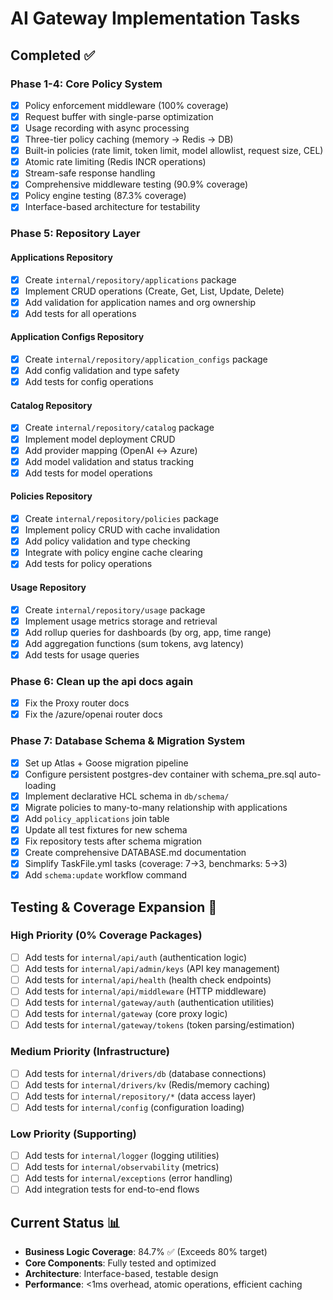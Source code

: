 # AI Gateway Implementation Tasks

## Completed ✅

### Phase 1-4: Core Policy System

- [x] Policy enforcement middleware (100% coverage)
- [x] Request buffer with single-parse optimization
- [x] Usage recording with async processing
- [x] Three-tier policy caching (memory → Redis → DB)
- [x] Built-in policies (rate limit, token limit, model allowlist, request size, CEL)
- [x] Atomic rate limiting (Redis INCR operations)
- [x] Stream-safe response handling
- [x] Comprehensive middleware testing (90.9% coverage)
- [x] Policy engine testing (87.3% coverage)
- [x] Interface-based architecture for testability

### Phase 5: Repository Layer

#### Applications Repository

- [x] Create `internal/repository/applications` package
- [x] Implement CRUD operations (Create, Get, List, Update, Delete)
- [x] Add validation for application names and org ownership
- [x] Add tests for all operations

#### Application Configs Repository

- [x] Create `internal/repository/application_configs` package
- [x] Add config validation and type safety
- [x] Add tests for config operations

#### Catalog Repository

- [x] Create `internal/repository/catalog` package
- [x] Implement model deployment CRUD
- [x] Add provider mapping (OpenAI ↔ Azure)
- [x] Add model validation and status tracking
- [x] Add tests for model operations

#### Policies Repository

- [x] Create `internal/repository/policies` package
- [x] Implement policy CRUD with cache invalidation
- [x] Add policy validation and type checking
- [x] Integrate with policy engine cache clearing
- [x] Add tests for policy operations

#### Usage Repository

- [x] Create `internal/repository/usage` package
- [x] Implement usage metrics storage and retrieval
- [x] Add rollup queries for dashboards (by org, app, time range)
- [x] Add aggregation functions (sum tokens, avg latency)
- [x] Add tests for usage queries

### Phase 6: Clean up the api docs again

- [x] Fix the Proxy router docs
- [x] Fix the /azure/openai router docs

### Phase 7: Database Schema & Migration System

- [x] Set up Atlas + Goose migration pipeline
- [x] Configure persistent postgres-dev container with schema_pre.sql auto-loading
- [x] Implement declarative HCL schema in `db/schema/`
- [x] Migrate policies to many-to-many relationship with applications
- [x] Add `policy_applications` join table
- [x] Update all test fixtures for new schema
- [x] Fix repository tests after schema migration
- [x] Create comprehensive DATABASE.md documentation
- [x] Simplify TaskFile.yml tasks (coverage: 7→3, benchmarks: 5→3)
- [x] Add `schema:update` workflow command

## Testing & Coverage Expansion 🚧

### High Priority (0% Coverage Packages)

- [ ] Add tests for `internal/api/auth` (authentication logic)
- [ ] Add tests for `internal/api/admin/keys` (API key management)
- [ ] Add tests for `internal/api/health` (health check endpoints)
- [ ] Add tests for `internal/api/middleware` (HTTP middleware)
- [ ] Add tests for `internal/gateway/auth` (authentication utilities)
- [ ] Add tests for `internal/gateway` (core proxy logic)
- [ ] Add tests for `internal/gateway/tokens` (token parsing/estimation)

### Medium Priority (Infrastructure)

- [ ] Add tests for `internal/drivers/db` (database connections)
- [ ] Add tests for `internal/drivers/kv` (Redis/memory caching)
- [ ] Add tests for `internal/repository/*` (data access layer)
- [ ] Add tests for `internal/config` (configuration loading)

### Low Priority (Supporting)

- [ ] Add tests for `internal/logger` (logging utilities)
- [ ] Add tests for `internal/observability` (metrics)
- [ ] Add tests for `internal/exceptions` (error handling)
- [ ] Add integration tests for end-to-end flows

## Current Status 📊

- **Business Logic Coverage**: 84.7% ✅ (Exceeds 80% target)
- **Core Components**: Fully tested and optimized
- **Architecture**: Interface-based, testable design
- **Performance**: <1ms overhead, atomic operations, efficient caching
